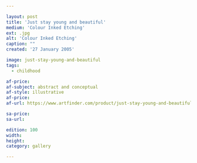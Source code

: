 ```yaml
---

layout: post
title: 'Just stay young and beautiful'
medium: 'Colour Inked Etching'
ext: .jpg
alt: 'Colour Inked Etching'
caption: ""
created: '27 January 2005'

image: just-stay-young-and-beautiful
tags:
  - childhood

af-price:
af-subject: abstract and conceptual
af-style: illustrative
af-price:
af-url: https://www.artfinder.com/product/just-stay-young-and-beautiful/

sa-price:
sa-url:

edition: 100
width:
height:
category: gallery

---
```

